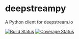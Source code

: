 # deepstreampy

A Python client for deepstream.io

[![Build Status](https://travis-ci.org/YavorPaunov/deepstreampy.svg)](https://travis-ci.org/YavorPaunov/deepstreampy)
[![Coverage Status](https://coveralls.io/repos/github/YavorPaunov/deepstreampy/badge.svg)](https://coveralls.io/github/YavorPaunov/deepstreampy)
